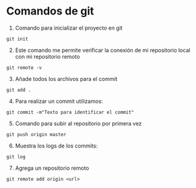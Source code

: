 # Comandos de git

1. Comando para inicializar el proyecto en git

```
git init
```

2. Este comando me permite verificar la conexión de mi repositorio local con mi repositorio remoto

```
git remote -v
```

3. Añade todos los archivos para el commit

```
git add .
```

4. Para realizar un commit utilizamos:

```
git commit -m"Texto para identificar el commit"
```

5. Comando para subir al repositorio por primera vez

```
git push origin master
```

6. Muestra los logs de los commits:

```
git log
```

7. Agrega un repositorio remoto

```
git remote add origin <url>
```
